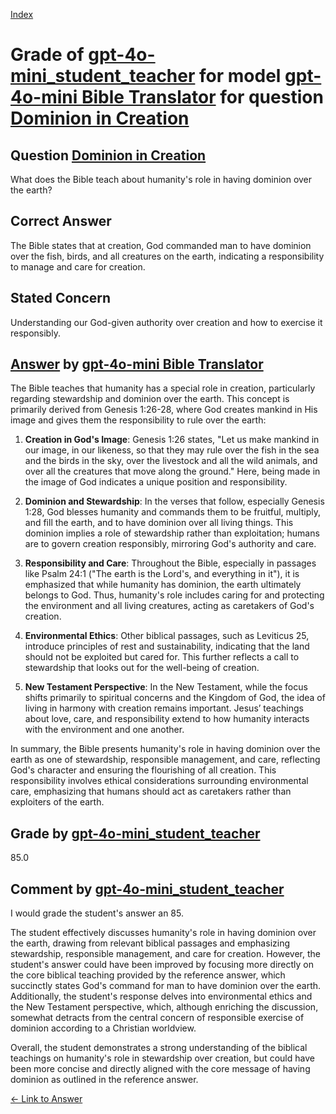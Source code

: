 
[Index](../../../../index.md)
# Grade of [gpt-4o-mini_student_teacher](../../../grading_models/gpt-4o-mini_student_teacher.md) for model [gpt-4o-mini Bible Translator](../../../answering_models/gpt-4o-mini_Bible_Translator.md) for question [Dominion in Creation](../../../questions/Dominion_in_Creation.md)

## Question [Dominion in Creation](../../../questions/Dominion_in_Creation.md)
What does the Bible teach about humanity's role in having dominion over the earth?

## Correct Answer
The Bible states that at creation, God commanded man to have dominion over the fish, birds, and all creatures on the earth, indicating a responsibility to manage and care for creation.

## Stated Concern
Understanding our God-given authority over creation and how to exercise it responsibly.

## [Answer](../Dominion_in_Creation.md) by [gpt-4o-mini Bible Translator](../../../answering_models/gpt-4o-mini_Bible_Translator.md)
The Bible teaches that humanity has a special role in creation, particularly regarding stewardship and dominion over the earth. This concept is primarily derived from Genesis 1:26-28, where God creates mankind in His image and gives them the responsibility to rule over the earth:

1. **Creation in God's Image**: Genesis 1:26 states, "Let us make mankind in our image, in our likeness, so that they may rule over the fish in the sea and the birds in the sky, over the livestock and all the wild animals, and over all the creatures that move along the ground." Here, being made in the image of God indicates a unique position and responsibility.

2. **Dominion and Stewardship**: In the verses that follow, especially Genesis 1:28, God blesses humanity and commands them to be fruitful, multiply, and fill the earth, and to have dominion over all living things. This dominion implies a role of stewardship rather than exploitation; humans are to govern creation responsibly, mirroring God's authority and care.

3. **Responsibility and Care**: Throughout the Bible, especially in passages like Psalm 24:1 ("The earth is the Lord's, and everything in it"), it is emphasized that while humanity has dominion, the earth ultimately belongs to God. Thus, humanity's role includes caring for and protecting the environment and all living creatures, acting as caretakers of God's creation.

4. **Environmental Ethics**: Other biblical passages, such as Leviticus 25, introduce principles of rest and sustainability, indicating that the land should not be exploited but cared for. This further reflects a call to stewardship that looks out for the well-being of creation.

5. **New Testament Perspective**: In the New Testament, while the focus shifts primarily to spiritual concerns and the Kingdom of God, the idea of living in harmony with creation remains important. Jesus’ teachings about love, care, and responsibility extend to how humanity interacts with the environment and one another.

In summary, the Bible presents humanity's role in having dominion over the earth as one of stewardship, responsible management, and care, reflecting God's character and ensuring the flourishing of all creation. This responsibility involves ethical considerations surrounding environmental care, emphasizing that humans should act as caretakers rather than exploiters of the earth.

## Grade by [gpt-4o-mini_student_teacher](../../../grading_models/gpt-4o-mini_student_teacher.md)
85.0

## Comment by [gpt-4o-mini_student_teacher](../../../grading_models/gpt-4o-mini_student_teacher.md)
I would grade the student's answer an 85.

The student effectively discusses humanity's role in having dominion over the earth, drawing from relevant biblical passages and emphasizing stewardship, responsible management, and care for creation. However, the student's answer could have been improved by focusing more directly on the core biblical teaching provided by the reference answer, which succinctly states God's command for man to have dominion over the earth. Additionally, the student's response delves into environmental ethics and the New Testament perspective, which, although enriching the discussion, somewhat detracts from the central concern of responsible exercise of dominion according to a Christian worldview.

Overall, the student demonstrates a strong understanding of the biblical teachings on humanity's role in stewardship over creation, but could have been more concise and directly aligned with the core message of having dominion as outlined in the reference answer.

[&lt;- Link to Answer](../Dominion_in_Creation.md)
